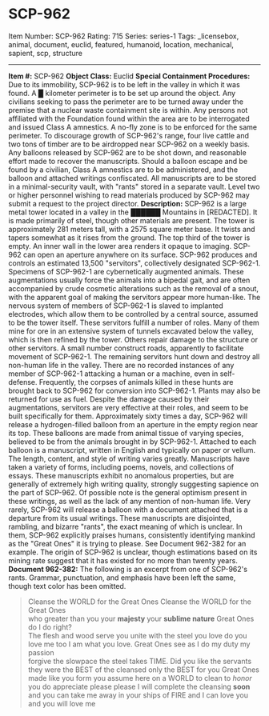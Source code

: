 # SCP-962
Item Number: SCP-962
Rating: 715
Series: series-1
Tags: _licensebox, animal, document, euclid, featured, humanoid, location, mechanical, sapient, scp, structure

---

**Item #:** SCP-962
**Object Class:** Euclid
**Special Containment Procedures:** Due to its immobility, SCP-962 is to be left in the valley in which it was found. A █ kilometer perimeter is to be set up around the object. Any civilians seeking to pass the perimeter are to be turned away under the premise that a nuclear waste containment site is within. Any persons not affiliated with the Foundation found within the area are to be interrogated and issued Class A amnestics. A no-fly zone is to be enforced for the same perimeter. To discourage growth of SCP-962's range, four live cattle and two tons of timber are to be airdropped near SCP-962 on a weekly basis.
Any balloons released by SCP-962 are to be shot down, and reasonable effort made to recover the manuscripts. Should a balloon escape and be found by a civilian, Class A amnestics are to be administered, and the balloon and attached writings confiscated. All manuscripts are to be stored in a minimal-security vault, with "rants" stored in a separate vault. Level two or higher personnel wishing to read materials produced by SCP-962 may submit a request to the project director.
**Description:** SCP-962 is a large metal tower located in a valley in the ██████ Mountains in [REDACTED]. It is made primarily of steel, though other materials are present. The tower is approximately 281 meters tall, with a 2575 square meter base. It twists and tapers somewhat as it rises from the ground. The top third of the tower is empty. An inner wall in the lower area renders it opaque to imaging. SCP-962 can open an aperture anywhere on its surface.
SCP-962 produces and controls an estimated 13,500 "servitors", collectively designated SCP-962-1. Specimens of SCP-962-1 are cybernetically augmented animals. These augmentations usually force the animals into a bipedal gait, and are often accompanied by crude cosmetic alterations such as the removal of a snout, with the apparent goal of making the servitors appear more human-like. The nervous system of members of SCP-962-1 is slaved to implanted electrodes, which allow them to be controlled by a central source, assumed to be the tower itself.
These servitors fulfill a number of roles. Many of them mine for ore in an extensive system of tunnels excavated below the valley, which is then refined by the tower. Others repair damage to the structure or other servitors. A small number construct roads, apparently to facilitate movement of SCP-962-1. The remaining servitors hunt down and destroy all non-human life in the valley. There are no recorded instances of any member of SCP-962-1 attacking a human or a machine, even in self-defense. Frequently, the corpses of animals killed in these hunts are brought back to SCP-962 for conversion into SCP-962-1. Plants may also be returned for use as fuel. Despite the damage caused by their augmentations, servitors are very effective at their roles, and seem to be built specifically for them.
Approximately sixty times a day, SCP-962 will release a hydrogen-filled balloon from an aperture in the empty region near its top. These balloons are made from animal tissue of varying species, believed to be from the animals brought in by SCP-962-1. Attached to each balloon is a manuscript, written in English and typically on paper or vellum. The length, content, and style of writing varies greatly. Manuscripts have taken a variety of forms, including poems, novels, and collections of essays. These manuscripts exhibit no anomalous properties, but are generally of extremely high writing quality, strongly suggesting sapience on the part of SCP-962. Of possible note is the general optimism present in these writings, as well as the lack of any mention of non-human life.
Very rarely, SCP-962 will release a balloon with a document attached that is a departure from its usual writings. These manuscripts are disjointed, rambling, and bizarre "rants", the exact meaning of which is unclear. In them, SCP-962 explicitly praises humans, consistently identifying mankind as the "Great Ones" it is trying to please. See Document 962-382 for an example.
The origin of SCP-962 is unclear, though estimations based on its mining rate suggest that it has existed for no more than twenty years.
**Document 962-382:** The following is an excerpt from one of SCP-962's rants. Grammar, punctuation, and emphasis have been left the same, though text color has been omitted.
> Cleanse the WORLD for the Great Ones Cleanse the WORLD for the Great Ones  
>  who greater than you your **majesty** your **sublime nature** Great Ones do I do right?  
>  The flesh and wood serve you unite with the steel you love do you love me too I am what you love. Great Ones see as I do my duty my passion  
>  forgive the slowpace the steel takes TIME. Did you like the servants they were the BEST of the cleansed only the BEST for you Great Ones made like you form you assume here on a WORLD to clean to _honor_ you do appreciate please please I will complete the cleansing **soon** and you can take me away in your ships of FIRE and I can love you and you will love me